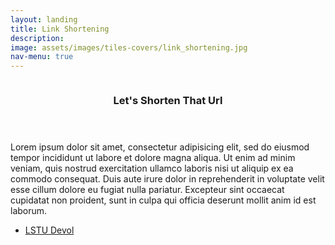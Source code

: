 ```yaml
---
layout: landing
title: Link Shortening
description:
image: assets/images/tiles-covers/link_shortening.jpg
nav-menu: true
---
```


<!-- Main -->
<div id="main">

<!-- Two -->
<section id="two" class="spotlights">
<section>
  <img src="{{ site.baseurl }}/assets/images/logos/link_shortening/lstu.jpg" alt="">
  <div class="content">
    <div class="inner">
      <header class="major">
        <h3>Let's Shorten That Url</h3>
      </header>
      <p>Lorem ipsum dolor sit amet, consectetur adipisicing elit, sed do eiusmod tempor incididunt ut labore et dolore magna aliqua. Ut enim ad minim veniam, quis nostrud exercitation ullamco laboris nisi ut aliquip ex ea commodo consequat. Duis aute irure dolor in reprehenderit in voluptate velit esse cillum dolore eu fugiat nulla pariatur. Excepteur sint occaecat cupidatat non proident, sunt in culpa qui officia deserunt mollit anim id est laborum.</p>
      <ul class="actions">
        <li><a href="https://s.devol.it" class="button">LSTU Devol</a></li>
      </ul>
    </div>
  </div>
</section>
</section>

</div>
